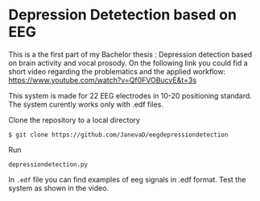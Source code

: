 # Depression Detetection based on EEG

This is a the first part of my Bachelor thesis : Depression detection based on brain activity and vocal prosody. 
On the following link you could fid a short video regarding the problematics and the applied workflow:
https://www.youtube.com/watch?v=Qf0FVOBucvE&t=3s

This system is made for 22 EEG electrodes in 10-20 positioning standard. The system curently works only with .edf files.

Clone the repository to a local directory 
```
$ git clone https://github.com/JanevaD/eegdepressiondetection
```

Run
```
depressiondetection.py
```
In ```.edf``` file you can find examples of eeg signals in .edf format. Test the system as shown in the video.
